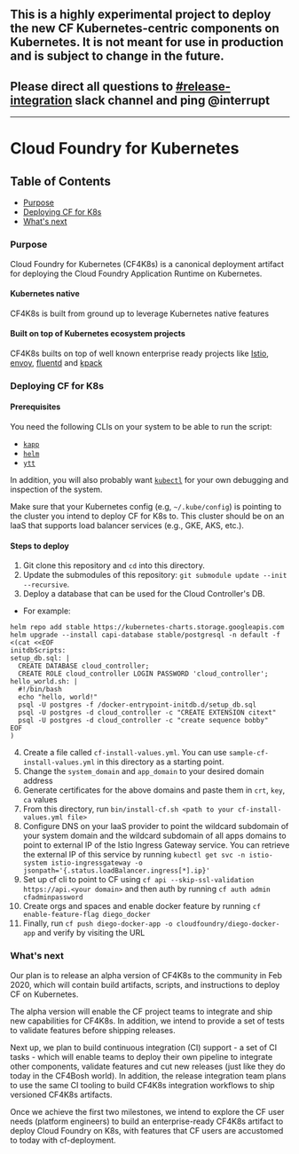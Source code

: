 
## This is a highly experimental project to deploy the new CF Kubernetes-centric components on Kubernetes. It is **not** meant for use in production and is subject to change in the future.

## Please direct all questions to [#release-integration](https://cloudfoundry.slack.com/archives/C0FAEKGUQ) slack channel and ping @interrupt

---------

# Cloud Foundry for Kubernetes

## Table of Contents
* <a href='#purpose'>Purpose</a>
* <a href='#deploy-cf4k8s'>Deploying CF for K8s</a>
* <a href='#future'>What's next</a>

### <a name='purpose'></a> Purpose
Cloud Foundry for Kubernetes (CF4K8s) is a  canonical deployment artifact for deploying the Cloud Foundry Application Runtime on Kubernetes. 

#### Kubernetes native
CF4K8s is built from ground up to leverage Kubernetes native features 

#### Built on top of Kubernetes ecosystem projects
CF4K8s builts on top of well known enterprise ready projects like [Istio](https://github.com/istio/istio), [envoy](https://github.com/envoyproxy/envoy), [fluentd](https://www.fluentd.org/) and [kpack](https://github.com/pivotal/kpack)

### <a href='#deploy-cf4k8s'></a> Deploying CF for K8s

#### Prerequisites

You need the following CLIs on your system to be able to run the script:
* [`kapp`](https://k14s.io/#install)
* [`helm`](https://github.com/helm/helm#install)
* [`ytt`](https://k14s.io/#install)

In addition, you will also probably want [`kubectl`](https://kubernetes.io/docs/tasks/tools/install-kubectl/) for your own debugging and inspection of the system.

Make sure that your Kubernetes config (e.g, `~/.kube/config`) is pointing to the cluster you intend to
deploy CF for K8s to. This cluster should be on an IaaS that supports load
balancer services (e.g., GKE, AKS, etc.).

#### Steps to deploy

1. Git clone this repository and `cd` into this directory.
2. Update the submodules of this repository: `git submodule update --init --recursive`.
3. Deploy a database that can be used for the Cloud Controller's DB.
  - For example:
  ```
  helm repo add stable https://kubernetes-charts.storage.googleapis.com
helm upgrade --install capi-database stable/postgresql -n default -f <(cat <<EOF
initdbScripts:
  setup_db.sql: |
    CREATE DATABASE cloud_controller;
    CREATE ROLE cloud_controller LOGIN PASSWORD 'cloud_controller';
  hello_world.sh: |
    #!/bin/bash
    echo "hello, world!"
    psql -U postgres -f /docker-entrypoint-initdb.d/setup_db.sql
    psql -U postgres -d cloud_controller -c "CREATE EXTENSION citext"
    psql -U postgres -d cloud_controller -c "create sequence bobby"
EOF
)
  ```
4. Create a file called `cf-install-values.yml`. You can use `sample-cf-install-values.yml` in this directory as a starting point.
5. Change the `system_domain` and `app_domain` to your desired domain address 
6. Generate certificates for the above domains and paste them in `crt`, `key`, `ca` values
7. From this directory, run `bin/install-cf.sh <path to your cf-install-values.yml file>`
8. Configure DNS on your IaaS provider to point the wildcard subdomain of your
   system domain and the wildcard subdomain of all apps domains to point to external IP
   of the Istio Ingress Gateway service. You can retrieve the external IP of this service by running
   `kubectl get svc -n istio-system istio-ingressgateway -o jsonpath='{.status.loadBalancer.ingress[*].ip}'`
9. Set up cf cli to point to CF using `cf api --skip-ssl-validation https://api.<your domain>` and then 
 auth by running `cf auth admin cfadminpassword`
10. Create orgs and spaces and enable docker feature by running `cf enable-feature-flag diego_docker`
11. Finally, run `cf push diego-docker-app -o cloudfoundry/diego-docker-app` and verify by visiting the URL

### <a href='#future'></a> What's next

Our plan is to release an alpha version of CF4K8s to the community in Feb 2020, which will contain build artifacts, scripts, and instructions to deploy CF on Kubernetes.

The alpha version will enable the CF project teams to integrate and ship new capabilities for CF4K8s. In addition, we intend to provide a set of tests to validate features before shipping releases.
 
Next up, we plan to build continuous integration (CI) support - a set of CI tasks - which will enable teams to deploy their own pipeline to integrate other components, validate features and cut new releases (just like they do today in the CF4Bosh world). In addition, the release integration team plans to use the same CI tooling to build CF4K8s integration workflows to ship versioned CF4K8s artifacts.

Once we achieve the first two milestones, we intend to explore the CF user needs (platform engineers) to build an enterprise-ready CF4K8s artifact to deploy Cloud Foundry on K8s, with features that CF users are accustomed to today with cf-deployment.
